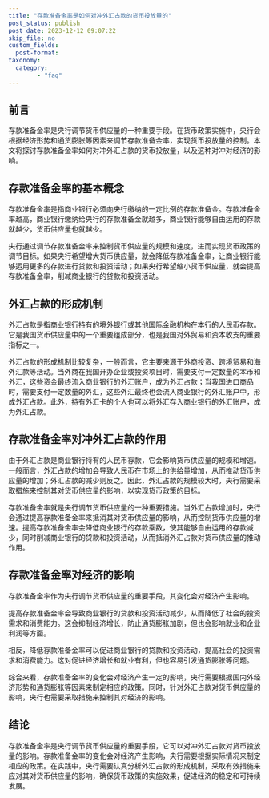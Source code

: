 ```yaml
---
title: "存款准备金率是如何对冲外汇占款的货币投放量的"
post_status: publish
post_date: 2023-12-12 09:07:22
skip_file: no
custom_fields: 
  post-format: 
taxonomy:
  category:
        - "faq"
---
```


## 前言

存款准备金率是央行调节货币供应量的一种重要手段。在货币政策实施中，央行会根据经济形势和通货膨胀等因素来调节存款准备金率，实现货币投放量的控制。本文将探讨存款准备金率如何对冲外汇占款的货币投放量，以及这种对冲对经济的影响。

## 存款准备金率的基本概念

存款准备金率是指商业银行必须向央行缴纳的一定比例的存款准备金。存款准备金率越高，商业银行缴纳给央行的存款准备金就越多，商业银行能够自由运用的存款就越少，货币供应量也就越少。

央行通过调节存款准备金率来控制货币供应量的规模和速度，进而实现货币政策的调节目标。如果央行希望增大货币供应量，就会降低存款准备金率，让商业银行能够运用更多的存款进行贷款和投资活动；如果央行希望缩小货币供应量，就会提高存款准备金率，削减商业银行的贷款和投资活动。

## 外汇占款的形成机制

外汇占款是指商业银行持有的境外银行或其他国际金融机构在本行的人民币存款。它是我国货币供应量中的一个重要组成部分，也是我国对外贸易和资本收支的重要指标之一。

外汇占款的形成机制比较复杂，一般而言，它主要来源于外商投资、跨境贸易和海外汇款等活动。当外商在我国开办企业或投资项目时，需要支付一定数量的本币和外汇，这些资金最终流入商业银行的外汇账户，成为外汇占款；当我国进口商品时，需要支付一定数量的外汇，这些外汇最终也会流入商业银行的外汇账户中，形成外汇占款。此外，持有外汇卡的个人也可以将外汇存入商业银行的外汇账户，成为外汇占款。

## 存款准备金率对冲外汇占款的作用

由于外汇占款是商业银行持有的人民币存款，它会影响货币供应量的规模和增速。一般而言，外汇占款的增加会导致人民币在市场上的供给量增加，从而推动货币供应量的增加；外汇占款的减少则反之。因此，外汇占款的规模较大时，央行需要采取措施来控制其对货币供应量的影响，以实现货币政策的目标。

存款准备金率就是央行调节货币供应量的一种重要措施。当外汇占款增加时，央行会通过提高存款准备金率来抵消其对货币供应量的影响，从而控制货币供应量的增速。提高存款准备金率会降低商业银行的存款乘数，使其能够自由运用的存款减少，同时削减商业银行的贷款和投资活动，从而抵消外汇占款对货币供应量的推动作用。

## 存款准备金率对经济的影响

存款准备金率作为央行调节货币供应量的重要手段，其变化会对经济产生影响。

提高存款准备金率会导致商业银行的贷款和投资活动减少，从而降低了社会的投资需求和消费能力。这会抑制经济增长，防止通货膨胀加剧，但也会影响就业和企业利润等方面。

相反，降低存款准备金率可以促进商业银行的贷款和投资活动，提高社会的投资需求和消费能力。这对促进经济增长和就业有利，但也容易引发通货膨胀等问题。

综合来看，存款准备金率的变化会对经济产生一定的影响，央行需要根据国内外经济形势和通货膨胀等因素来制定相应的政策。同时，针对外汇占款对货币供应量的影响，央行也需要采取措施来控制其对经济的影响。

## 结论

存款准备金率是央行调节货币供应量的重要手段，它可以对冲外汇占款对货币投放量的影响。存款准备金率的变化会对经济产生影响，央行需要根据实际情况来制定相应的政策。在实践中，央行需要认真分析外汇占款的形成机制，采取有效措施来应对其对货币供应量的影响，确保货币政策的实施效果，促进经济的稳定和可持续发展。
